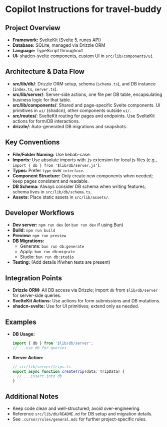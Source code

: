 # Copilot Instructions for travel-buddy

## Project Overview

- **Framework:** SvelteKit (Svelte 5, runes API)
- **Database:** SQLite, managed via Drizzle ORM
- **Language:** TypeScript throughout
- **UI:** shadcn-svelte components, custom UI in `src/lib/components/ui`

## Architecture & Data Flow

- **src/lib/db/**: Drizzle ORM setup, schema (`schema.ts`), and DB instance (`index.ts`, `server.ts`).
- **src/lib/server/**: Server-side actions, one file per DB table, encapsulating business logic for that table.
- **src/lib/components/**: Shared and page-specific Svelte components. UI primitives in `ui/` (shadcn), other components outside `ui/`.
- **src/routes/**: SvelteKit routing for pages and endpoints. Use SvelteKit actions for form/DB interactions.
- **drizzle/**: Auto-generated DB migrations and snapshots.

## Key Conventions

- **File/Folder Naming:** Use kebab-case.
- **Imports:** Use absolute imports with .js extension for local js files (e.g., `import { db } from '$lib/db/server.js'`).
- **Types:** Prefer `type` over `interface`.
- **Component Structure:** Only create new components when needed; keep pages consistent and readable.
- **DB Schema:** Always consider DB schema when writing features; schema lives in `src/lib/db/schema.ts`.
- **Assets:** Place static assets in `src/lib/assets/`.

## Developer Workflows

- **Dev server:** `npm run dev` (or `bun run dev` if using Bun)
- **Build:** `npm run build`
- **Preview:** `npm run preview`
- **DB Migrations:**
  - Generate: `bun run db:generate`
  - Apply: `bun run db:migrate`
  - Studio: `bun run db:studio`
- **Testing:** (Add details if/when tests are present)

## Integration Points

- **Drizzle ORM:** All DB access via Drizzle; import `db` from `$lib/db/server` for server-side queries.
- **SvelteKit Actions:** Use actions for form submissions and DB mutations.
- **shadcn-svelte:** Use for UI primitives; extend only as needed.

## Examples

- **DB Usage:**
  ```ts
  import { db } from '$lib/db/server';
  // ...use db for queries
  ```
- **Server Action:**
  ```ts
  // src/lib/server/trips.ts
  export async function createTrip(data: TripData) {
  	// ...insert into db
  }
  ```

## Additional Notes

- Keep code clean and well-structured; avoid over-engineering.
- Reference `src/lib/db/README.md` for DB setup and migration details.
- See `.cursor/rules/general.mdc` for further project-specific rules.
